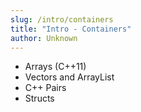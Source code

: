 ```yaml
---
slug: /intro/containers
title: "Intro - Containers"
author: Unknown
---
```



   - Arrays (C++11)
   - Vectors and ArrayList
   - C++ Pairs
   - Structs